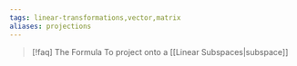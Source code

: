 ```yaml
---
tags: linear-transformations,vector,matrix
aliases: projections
---
```

>[!faq] The Formula
> To project onto a [[Linear Subspaces|subspace]]
